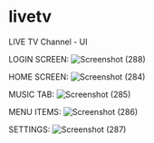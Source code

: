 # livetv
LIVE TV Channel - UI

LOGIN SCREEN:
![Screenshot (288)](https://github.com/KishoreK26/livetv/assets/142091922/7a574fe1-98a5-42d8-af1e-666bd222fefe)

HOME SCREEN:
![Screenshot (284)](https://github.com/KishoreK26/livetv/assets/142091922/2bbcc1b6-45e6-4853-83f0-0e290a49be43)

MUSIC TAB:
![Screenshot (285)](https://github.com/KishoreK26/livetv/assets/142091922/54d01de8-d21e-4038-8750-6a02a47d12e5)

MENU ITEMS:
![Screenshot (286)](https://github.com/KishoreK26/livetv/assets/142091922/feff7968-4e15-416e-8650-17de316ff28a)

SETTINGS:
![Screenshot (287)](https://github.com/KishoreK26/livetv/assets/142091922/b2416f56-5524-4d59-a39b-32bddb35dab5)



